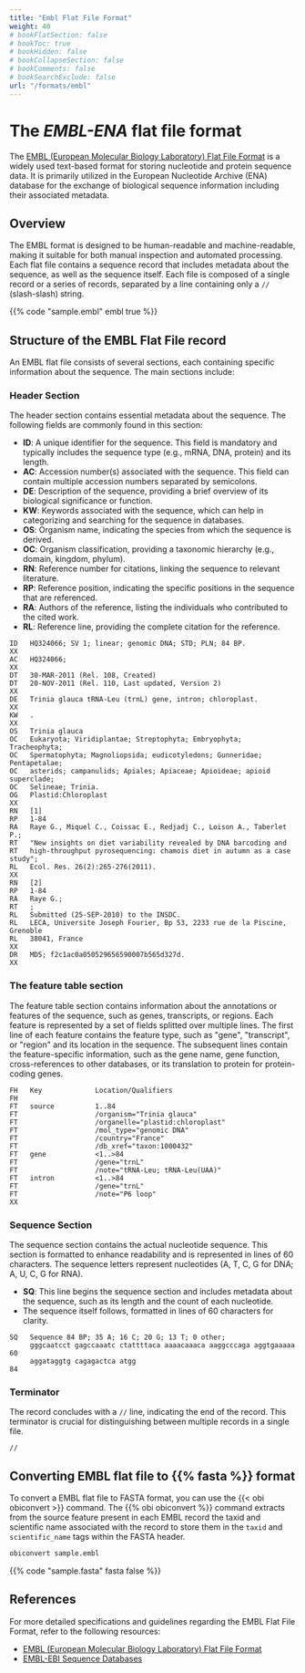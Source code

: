 ```yaml
---
title: "Embl Flat File Format"
weight: 40
# bookFlatSection: false
# bookToc: true
# bookHidden: false
# bookCollapseSection: false
# bookComments: false
# bookSearchExclude: false
url: "/formats/embl"
---
```


# The *EMBL-ENA* flat file format

The [EMBL (European Molecular Biology Laboratory) Flat File Format](https://ena-docs.readthedocs.io/en/latest/submit/fileprep/flat-file-example.html) is a widely used text-based format for storing nucleotide and protein sequence data. It is primarily utilized in the European Nucleotide Archive (ENA) database for the exchange of biological sequence information including their associated metadata.

## Overview

The EMBL format is designed to be human-readable and machine-readable, making it suitable for both manual inspection and automated processing. Each flat file contains a sequence record that includes metadata about the sequence, as well as the sequence itself. Each file is composed of a single record or a series of records, separated by a line containing only a `//` (slash-slash) string.

{{% code "sample.embl" embl true %}}

## Structure of the EMBL Flat File record

An EMBL flat file consists of several sections, each containing specific information about the sequence. The main sections include:

###  Header Section


The header section contains essential metadata about the sequence. The following fields are commonly found in this section:

- **ID**: A unique identifier for the sequence. This field is mandatory and typically includes the sequence type (e.g., mRNA, DNA, protein) and its length.
- **AC**: Accession number(s) associated with the sequence. This field can contain multiple accession numbers separated by semicolons.
- **DE**: Description of the sequence, providing a brief overview of its biological significance or function.
- **KW**: Keywords associated with the sequence, which can help in categorizing and searching for the sequence in databases.
- **OS**: Organism name, indicating the species from which the sequence is derived.
- **OC**: Organism classification, providing a taxonomic hierarchy (e.g., domain, kingdom, phylum).
- **RN**: Reference number for citations, linking the sequence to relevant literature.
- **RP**: Reference position, indicating the specific positions in the sequence that are referenced.
- **RA**: Authors of the reference, listing the individuals who contributed to the cited work.
- **RL**: Reference line, providing the complete citation for the reference.

```
ID   HQ324066; SV 1; linear; genomic DNA; STD; PLN; 84 BP.
XX
AC   HQ324066;
XX
DT   30-MAR-2011 (Rel. 108, Created)
DT   20-NOV-2011 (Rel. 110, Last updated, Version 2)
XX
DE   Trinia glauca tRNA-Leu (trnL) gene, intron; chloroplast.
XX
KW   .
XX
OS   Trinia glauca
OC   Eukaryota; Viridiplantae; Streptophyta; Embryophyta; Tracheophyta;
OC   Spermatophyta; Magnoliopsida; eudicotyledons; Gunneridae; Pentapetalae;
OC   asterids; campanulids; Apiales; Apiaceae; Apioideae; apioid superclade;
OC   Selineae; Trinia.
OG   Plastid:Chloroplast
XX
RN   [1]
RP   1-84
RA   Raye G., Miquel C., Coissac E., Redjadj C., Loison A., Taberlet P.;
RT   "New insights on diet variability revealed by DNA barcoding and
RT   high-throughput pyrosequencing: chamois diet in autumn as a case study";
RL   Ecol. Res. 26(2):265-276(2011).
XX
RN   [2]
RP   1-84
RA   Raye G.;
RT   ;
RL   Submitted (25-SEP-2010) to the INSDC.
RL   LECA, Universite Joseph Fourier, Bp 53, 2233 rue de la Piscine, Grenoble
RL   38041, France
XX
DR   MD5; f2c1ac0a050529656590007b565d327d.
XX
```

###  The feature table section

The feature table section contains information about the annotations or features of the sequence, such as genes, transcripts, or regions. Each feature is represented by a set of fields splitted over multiple lines. The first line of each feature contains the feature type, such as "gene", "transcript", or "region" and its location in the sequence. The subsequent lines contain the feature-specific information, such as the gene name, gene function, cross-references to other databases, or its translation to protein for protein-coding genes.

```
FH   Key             Location/Qualifiers
FH
FT   source          1..84
FT                   /organism="Trinia glauca"
FT                   /organelle="plastid:chloroplast"
FT                   /mol_type="genomic DNA"
FT                   /country="France"
FT                   /db_xref="taxon:1000432"
FT   gene            <1..>84
FT                   /gene="trnL"
FT                   /note="tRNA-Leu; tRNA-Leu(UAA)"
FT   intron          <1..>84
FT                   /gene="trnL"
FT                   /note="P6 loop"
XX
```

###  Sequence Section

The sequence section contains the actual nucleotide sequence. This section is formatted to enhance readability and is represented in lines of 60 characters. The sequence letters represent nucleotides (A, T, C, G for DNA; A, U, C, G for RNA).

- **SQ**: This line begins the sequence section and includes metadata about the sequence, such as its length and the count of each nucleotide.
- The sequence itself follows, formatted in lines of 60 characters for clarity.

```
SQ   Sequence 84 BP; 35 A; 16 C; 20 G; 13 T; 0 other;
     gggcaatcct gagccaaatc ctattttaca aaaacaaaca aaggcccaga aggtgaaaaa        60
     aggataggtg cagagactca atgg                                               84
```

###  Terminator

The record concludes with a `//` line, indicating the end of the record. This terminator is crucial for distinguishing between multiple records in a single file.

```
//
```

## Converting EMBL flat file to {{% fasta %}} format

To convert a EMBL flat file to FASTA format, you can use the {{< obi obiconvert >}} command.
The {{% obi obiconvert %}} command extracts from the source feature present in each EMBL record the taxid and scientific name associated with the record to store them in the `taxid` and `scientific_name` tags within the FASTA header.

```bash
obiconvert sample.embl
```
{{% code "sample.fasta" fasta false %}}



## References

For more detailed specifications and guidelines regarding the EMBL Flat File Format, refer to the following resources:

- [EMBL (European Molecular Biology Laboratory) Flat File Format](https://ena-docs.readthedocs.io/en/latest/submit/fileprep/sequence-flatfile.html)
- [EMBL-EBI Sequence Databases](https://www.ebi.ac.uk/ena)

